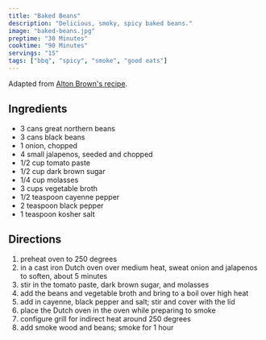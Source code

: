 ```yaml
---
title: "Baked Beans"
description: "Delicious, smoky, spicy baked beans."
image: "baked-beans.jpg"
preptime: "30 Minutes"
cooktime: "90 Minutes"
servings: "15"
tags: ["bbq", "spicy", "smoke", "good eats"]
---
```


Adapted from [Alton Brown's recipe](https://www.foodnetwork.com/recipes/alton-brown/the-once-and-future-beans-recipe-1938616).

## Ingredients
- 3 cans great northern beans
- 3 cans black beans
- 1 onion, chopped
- 4 small jalapenos, seeded and chopped
- 1/2 cup tomato paste
- 1/2 cup dark brown sugar
- 1/4 cup molasses
- 3 cups vegetable broth
- 1/2 teaspoon cayenne pepper
- 2 teaspoon black pepper
- 1 teaspoon kosher salt

## Directions
1. preheat oven to 250 degrees
2. in a cast iron Dutch oven over medium heat, sweat onion and jalapenos to soften, about 5 minutes
3. stir in the tomato paste, dark brown sugar, and molasses
4. add the beans and vegetable broth and bring to a boil over high heat
5. add in cayenne, black pepper and salt; stir and cover with the lid
6. place the Dutch oven in the oven while preparing to smoke
7. configure grill for indirect heat around 250 degrees
8. add smoke wood and beans; smoke for 1 hour
